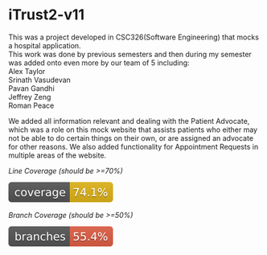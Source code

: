 # iTrust2-v11
This was a project developed in CSC326(Software Engineering) that mocks a hospital application.<br>
This work was done by previous semesters and then during my semester was added onto even more by our team of 5 including:<br>
Alex Taylor<br>
Srinath Vasudevan<br>
Pavan Gandhi<br>
Jeffrey Zeng<br>
Roman Peace<br>

We added all information relevant and dealing with the Patient Advocate, which was a role on this mock website that assists patients who either may not be able to do certain things on their own, or are assigned an advocate for other reasons. We also added functionality for Appointment Requests in multiple areas of the website.

*Line Coverage (should be >=70%)*

![Coverage](.github/badges/jacoco.svg)

*Branch Coverage (should be >=50%)*

![Branches](.github/badges/branches.svg)
